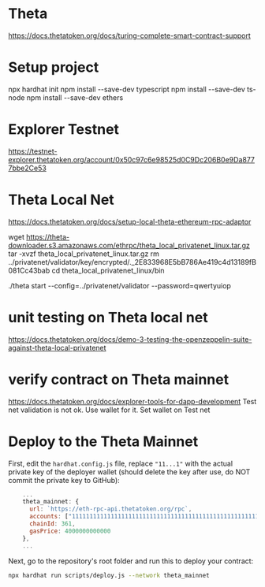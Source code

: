 # Theta

https://docs.thetatoken.org/docs/turing-complete-smart-contract-support

# Setup project

npx hardhat init
npm install --save-dev typescript
npm install --save-dev ts-node
npm install --save-dev ethers

# Explorer Testnet
https://testnet-explorer.thetatoken.org/account/0x50c97c6e98525d0C9Dc206B0e9Da8777bbe2Ce53

# Theta Local Net

https://docs.thetatoken.org/docs/setup-local-theta-ethereum-rpc-adaptor

wget https://theta-downloader.s3.amazonaws.com/ethrpc/theta_local_privatenet_linux.tar.gz
tar -xvzf theta_local_privatenet_linux.tar.gz
rm ../privatenet/validator/key/encrypted/.\_2E833968E5bB786Ae419c4d13189fB081Cc43bab
cd theta_local_privatenet_linux/bin

./theta start --config=../privatenet/validator --password=qwertyuiop

# unit testing on Theta local net
https://docs.thetatoken.org/docs/demo-3-testing-the-openzeppelin-suite-against-theta-local-privatenet

# verify contract on Theta mainnet
https://docs.thetatoken.org/docs/explorer-tools-for-dapp-development
Test net validation is not ok. Use wallet for it. Set wallet on Test net



# Deploy to the Theta Mainnet

First, edit the `hardhat.config.js` file, replace `"11...1"` with the actual private key of the deployer wallet (should delete the key after use, do NOT commit the private key to GitHub):

```javascript
    ...
    theta_mainnet: {
      url: `https://eth-rpc-api.thetatoken.org/rpc`,
      accounts: ["1111111111111111111111111111111111111111111111111111111111111111"],
      chainId: 361,
      gasPrice: 4000000000000
    },
    ...
```

Next, go to the repository's root folder and run this to deploy your contract:

```sh
npx hardhat run scripts/deploy.js --network theta_mainnet
```
